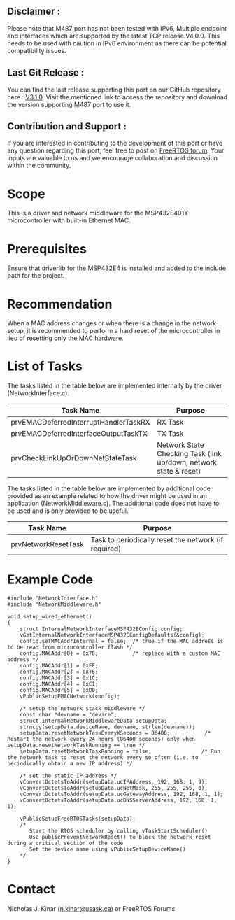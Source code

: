 ## Disclaimer : 

Please note that M487 port has not been tested with IPv6, Multiple endpoint and interfaces which are supported by the latest TCP release V4.0.0. This needs to be used with caution in IPv6 environment as there can be potential compatibility issues.

## Last Git Release : 

You can find the last release supporting this port on our GitHub repository here : [V3.1.0](https://github.com/FreeRTOS/FreeRTOS-Plus-TCP/releases/tag/V3.1.0). Visit the mentioned link to access the repository and download the version supporting M487 port to use it.

## Contribution and Support :

If you are interested in contributing to the development of this port or have any question regarding this port, feel free to post on [FreeRTOS forum](https://forums.freertos.org/). Your inputs are valuable to us and we encourage collaboration and discussion within the community.

# Scope
This is a driver and network middleware for the MSP432E401Y microcontroller
with built-in Ethernet MAC.

# Prerequisites

Ensure that driverlib for the MSP432E4 is installed and added to the include
path for the project.

# Recommendation
When a MAC address changes or when there is a change in the network setup,
it is recommended to perform a hard reset of the microcontroller in lieu
of resetting only the MAC hardware.

# List of Tasks

The tasks listed in the table below are implemented internally by the driver (NetworkInterface.c).

| Task Name                             | Purpose                                                           |
|---------------------------------------|-------------------------------------------------------------------|
| prvEMACDeferredInterruptHandlerTaskRX | RX Task                                                           |
| prvEMACDeferredInterfaceOutputTaskTX  | TX Task                                                           |
| prvCheckLinkUpOrDownNetStateTask      | Network State Checking Task (link up/down, network state & reset) |

The tasks listed in the table below are implemented by additional code provided as an example
related to how the driver might be used in an application (NetworkMiddleware.c).
The additional code does not have to be used and is only provided to be useful.

| Task Name                             | Purpose                                                           |
|---------------------------------------|-------------------------------------------------------------------|
| prvNetworkResetTask                   | Task to periodically reset the network (if required)

# Example Code

```
#include "NetworkInterface.h"
#include "NetworkMiddleware.h"

void setup_wired_ethernet()
{
    struct InternalNetworkInterfaceMSP432EConfig config;
    vGetInternalNetworkInterfaceMSP432EConfigDefaults(&config);
    config.setMACAddrInternal = false;  /* true if the MAC address is to be read from microcontroller flash */
    config.MACAddr[0] = 0x70;           /* replace with a custom MAC address */
    config.MACAddr[1] = 0xFF;
    config.MACAddr[2] = 0x76;
    config.MACAddr[3] = 0x1C;
    config.MACAddr[4] = 0xC1;
    config.MACAddr[5] = 0xD0;
    vPublicSetupEMACNetwork(config);

    /* setup the network stack middleware */
    const char *devname = "device";
    struct InternalNetworkMiddlewareData setupData;
    strncpy(setupData.deviceName, devname, strlen(devname));
    setupData.resetNetworkTaskEveryXSeconds = 86400;           /* Restart the network every 24 hours (86400 seconds) only when  setupData.resetNetworkTaskRunning == true */
    setupData.resetNetworkTaskRunning = false;                /* Run the network task to reset the network every so often (i.e. to periodically obtain a new IP address) */

    /* set the static IP address */
    vConvertOctetsToAddr(setupData.ucIPAddress, 192, 168, 1, 9);
    vConvertOctetsToAddr(setupData.ucNetMask, 255, 255, 255, 0);
    vConvertOctetsToAddr(setupData.ucGatewayAddress, 192, 168, 1, 1);
    vConvertOctetsToAddr(setupData.ucDNSServerAddress, 192, 168, 1, 1);

    vPublicSetupFreeRTOSTasks(setupData);
    /*
       Start the RTOS scheduler by calling vTaskStartScheduler()
       Use publicPreventNetworkReset() to block the network reset during a critical section of the code
       Set the device name using vPublicSetupDeviceName()
    */
}

```
# Contact
Nicholas J. Kinar (n.kinar@usask.ca) or FreeRTOS Forums
